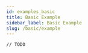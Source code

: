 ```yaml
---
id: examples_basic
title: Basic Example
sidebar_label: Basic Example
slug: /basic/example
---
```


```// TODO```